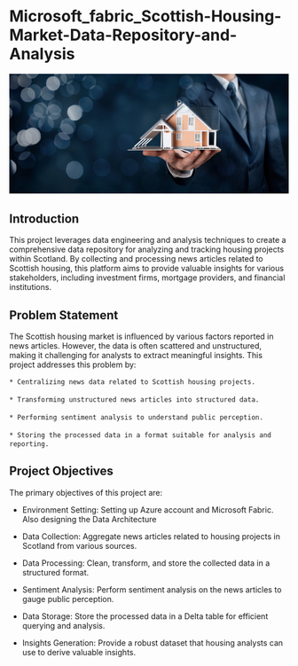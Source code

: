 # Microsoft_fabric_Scottish-Housing-Market-Data-Repository-and-Analysis
![](housing.jpg)
## Introduction
This project leverages data engineering and analysis techniques to create a comprehensive data repository for analyzing and tracking housing projects within Scotland. By collecting and processing news articles related to Scottish housing, this platform aims to provide valuable insights for various stakeholders, including investment firms, mortgage providers, and financial institutions.

## Problem Statement
The Scottish housing market is influenced by various factors reported in news articles. However, the data is often scattered and unstructured, making it challenging for analysts to extract meaningful insights.
This project addresses this problem by:

    * Centralizing news data related to Scottish housing projects.
  
    * Transforming unstructured news articles into structured data.
  
    * Performing sentiment analysis to understand public perception.
  
    * Storing the processed data in a format suitable for analysis and reporting.

## Project Objectives
The primary objectives of this project are:

 * Environment Setting: Setting up Azure account and Microsoft Fabric. Also designing the Data Architecture
  
 * Data Collection: Aggregate news articles related to housing projects in Scotland from various sources.
  
 * Data Processing: Clean, transform, and store the collected data in a structured format.
  
 * Sentiment Analysis: Perform sentiment analysis on the news articles to gauge public perception.
  
 * Data Storage: Store the processed data in a Delta table for efficient querying and analysis.
  
 * Insights Generation: Provide a robust dataset that housing analysts can use to derive valuable insights.
